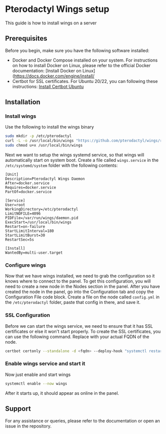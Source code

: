 # Pterodactyl Wings setup

This guide is how to install wings on a server

## Prerequisites

Before you begin, make sure you have the following software installed:

- Docker and Docker Compose installed on your system. For instructions on how to install Docker on Linux, please refer to the official Docker documentation: [Install Docker on Linux](https://docs.docker.com/engine/install/
- Certbot for SSL certificates.  For Ubuntu 20/22, you can following these instructions: [Install Certbot Ubuntu](https://certbot.eff.org/instructions?ws=other&os=ubuntufocal)

## Installation

### Install wings

Use the following to install the wings binary

```bash
sudo mkdir -p /etc/pterodactyl
curl -L -o /usr/local/bin/wings "https://github.com/pterodactyl/wings/releases/latest/download/wings_linux_$([[ "$(uname -m)" == "x86_64" ]] && echo "amd64" || echo "arm64")"
sudo chmod u+x /usr/local/bin/wings
```

Next we want to setup the wings systemd service, so that wings will automatically start on system boot.  Create a file called `wings.service` in the `/etc/systemd/system` folder with the following contents:

```
[Unit]
Description=Pterodactyl Wings Daemon
After=docker.service
Requires=docker.service
PartOf=docker.service

[Service]
User=root
WorkingDirectory=/etc/pterodactyl
LimitNOFILE=4096
PIDFile=/var/run/wings/daemon.pid
ExecStart=/usr/local/bin/wings
Restart=on-failure
StartLimitInterval=180
StartLimitBurst=30
RestartSec=5s

[Install]
WantedBy=multi-user.target
```

### Configure wings

Now that we have wings installed, we need to grab the configuration so it knows where to connect to the panel.  To get this configuration, you will need to create a new node in the Nodes section in the panel.  After you have created the node in the panel, go into the Configuration tab and copy the Configuration File code block.  Create a file on the node called `config.yml` in the `/etc/pterodactyl` folder, paste that config in there, and save it.

### SSL Configuration

Before we can start the wings service, we need to ensure that it has SSL certificates or else it won't start properly.  To create the SSL certificates, you can use the following command.  Replace <fqdn> with your actual FQDN of the node.

```bash
certbot certonly --standalone -d <fqdn> --deploy-hook "systemctl restart wings"
```

### Enable wings service and start it

Now just enable and start wings

```bash
systemctl enable --now wings
```

After it starts up, it should appear as online in the panel.

## Support

For any assistance or queries, please refer to the documentation or open an issue in the repository.